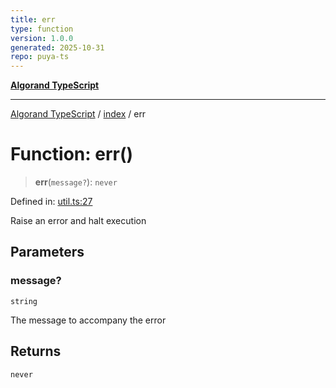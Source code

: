 ```yaml
---
title: err
type: function
version: 1.0.0
generated: 2025-10-31
repo: puya-ts
---
```

[**Algorand TypeScript**](../../README.md)

***

[Algorand TypeScript](../../modules.md) / [index](../README.md) / err

# Function: err()

> **err**(`message?`): `never`

Defined in: [util.ts:27](https://github.com/algorandfoundation/puya-ts/blob/main/packages/algo-ts/src/util.ts#L27)

Raise an error and halt execution

## Parameters

### message?

`string`

The message to accompany the error

## Returns

`never`
